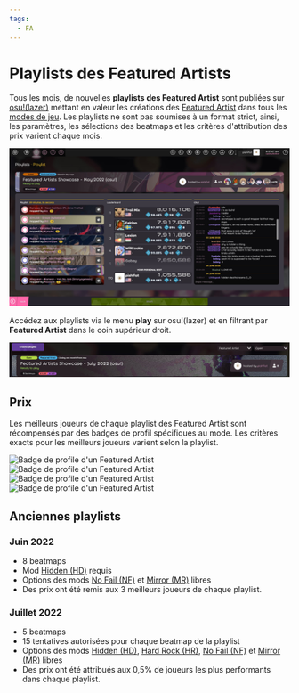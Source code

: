 ```yaml
---
tags:
  - FA
---
```


# Playlists des Featured Artists

Tous les mois, de nouvelles **playlists des Featured Artist** sont publiées sur [osu!(lazer)](https://github.com/ppy/osu/releases) mettant en valeur les créations des [Featured Artist](/wiki/Featured_Artists) dans tous les [modes de jeu](/wiki/Game_mode). Les playlists ne sont pas soumises à un format strict, ainsi, les paramètres, les sélections des beatmaps et les critères d'attribution des prix varient chaque mois.

![Lobby de playlist des Featured Artists](img/playlist.jpg "Lobby de playlist des Featured Artists sur osu!(lazer)")

Accédez aux playlists via le menu **play** sur osu!(lazer) et en filtrant par **Featured Artist** dans le coin supérieur droit.

![Liste de playlist des Featured Artist](img/playlist-listing.jpg)

## Prix

Les meilleurs joueurs de chaque playlist des Featured Artist sont récompensés par des badges de profil spécifiques au mode. Les critères exacts pour les meilleurs joueurs varient selon la playlist.

![Badge de profile d'un Featured Artist](https://assets.ppy.sh/profile-badges/fa-playlists/fapl-osu!.png) ![Badge de profile d'un Featured Artist](https://assets.ppy.sh/profile-badges/fa-playlists/fapl-osu!taiko.png) ![Badge de profile d'un Featured Artist](https://assets.ppy.sh/profile-badges/fa-playlists/fapl-osu!catch.png) ![Badge de profile d'un Featured Artist](https://assets.ppy.sh/profile-badges/fa-playlists/fapl-osu!mania.png)

## Anciennes playlists

### Juin 2022

- 8 beatmaps
- Mod [Hidden (HD)](/wiki/Gameplay/Game_modifier/Hidden) requis
- Options des mods [No Fail (NF)](/wiki/Gameplay/Game_modifier/No_Fail) et [Mirror (MR)](/wiki/Gameplay/Game_modifier/Mirror) libres
- Des prix ont été remis aux 3 meilleurs joueurs de chaque playlist.

### Juillet 2022

- 5 beatmaps
- 15 tentatives autorisées pour chaque beatmap de la playlist
- Options des mods [Hidden (HD)](/wiki/Gameplay/Game_modifier/Hidden), [Hard Rock (HR)](/wiki/Gameplay/Game_modifier/Hard_Rock), [No Fail (NF)](/wiki/Gameplay/Game_modifier/No_Fail) et [Mirror (MR)](/wiki/Gameplay/Game_modifier/Mirror) libres
- Des prix ont été attribués aux 0,5% de joueurs les plus performants dans chaque playlist.
